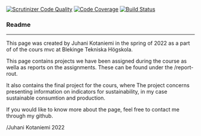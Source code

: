 [![Scrutinizer Code Quality](https://scrutinizer-ci.com/g/juko21/mvc/badges/quality-score.png?b=master)](https://scrutinizer-ci.com/g/juko21/mvc/?branch=master)
[![Code Coverage](https://scrutinizer-ci.com/g/juko21/mvc/badges/coverage.png?b=master)](https://scrutinizer-ci.com/g/juko21/mvc/?branch=master)
[![Build Status](https://scrutinizer-ci.com/g/juko21/mvc/badges/build.png?b=master)](https://scrutinizer-ci.com/g/juko21/mvc/build-status/master)


### Readme
----------------------------------------------------------------
This page was created by Juhani Kotaniemi in the spring of 2022
as a part of of the cours mvc at Blekinge Tekniska Högskola.

This page contains projects we have been assigned during the
course as wella as reports on the assignments. These
can be found under the /report-rout. 

It also contains the final project for the cours, where 
The project concerns presenting information on indicators
for sustainability, in my case sustainable consumtion and 
production.


If you would like to know more about the page, feel free
to contact me through my github.

/Juhani Kotaniemi 2022